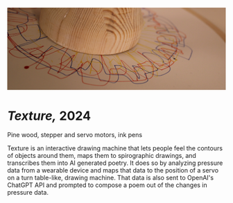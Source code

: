 ![Close-up of a wooden cylindrical object placed on paper with colorful abstract line patterns in red, blue, and yellow surrounding its base.](https://github.com/thomknoe/texture.js/blob/main/github-cover.png)

# _Texture,_ 2024

Pine wood, stepper and servo motors, ink pens

Texture is an interactive drawing machine that lets people feel the contours of objects around them, maps them to spirographic drawings, and transcribes them into AI generated poetry. It does so by analyzing pressure data from a wearable device and maps that data to the position of a servo on a turn table-like, drawing machine. That data is also sent to OpenAI's ChatGPT API and prompted to compose a poem out of the changes in pressure data.
